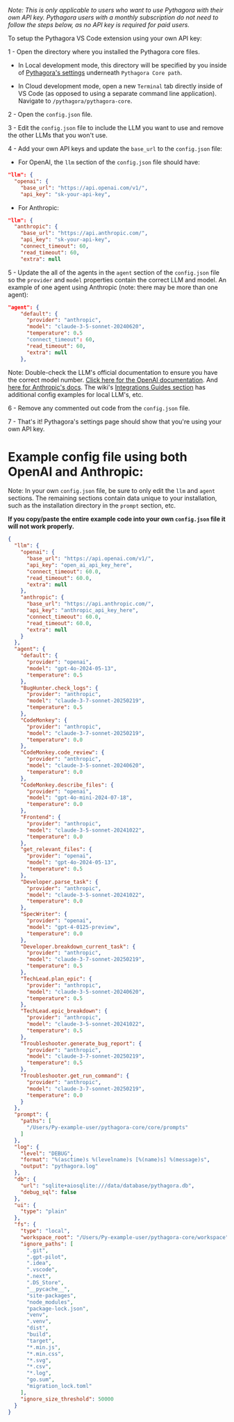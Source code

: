 _Note: This is only applicable to users who want to use Pythagora with their own API key. Pythagora users with a monthly subscription do not need to follow the steps below, as no API key is required for paid users._

To setup the Pythagora VS Code extension using your own API key:

1 - Open the directory where you installed the Pythagora core files. 

* In Local development mode, this directory will be specified by you inside of [Pythagora's settings](https://share.zight.com/QwuJmgx1) underneath `Pythagora Core path`.

* In Cloud development mode, open a new `Terminal` tab directly inside of VS Code (as opposed to using a separate command line application). Navigate to `/pythagora/pythagora-core`.

2 - Open the `config.json` file.

3 - Edit the `config.json` file to include the LLM you want to use and remove the other LLMs that you won't use. 

4 - Add your own API keys and update the `base_url` to the `config.json` file:

* For OpenAI, the `llm` section of the `config.json` file should have:  

```json
"llm": {
  "openai": {
    "base_url": "https://api.openai.com/v1/",
    "api_key": "sk-your-api-key",
```

* For Anthropic:

```json
"llm": {
  "anthropic": {
    "base_url": "https://api.anthropic.com/",
    "api_key": "sk-your-api-key",
    "connect_timeout": 60,
    "read_timeout": 60,
    "extra": null
```

5 - Update the all of the agents in the `agent` section of the `config.json` file so the `provider` and `model` properties contain the correct LLM and model. An example of one agent using Anthropic (note: there may be more than one agent):

```json
"agent": {
    "default": {
      "provider": "anthropic",
      "model": "claude-3-5-sonnet-20240620",
      "temperature": 0.5
      "connect_timeout": 60,
      "read_timeout": 60,
      "extra": null
    },
```

Note: Double-check the LLM's official documentation to ensure you have the correct model number. [Click here for the OpenAI documentation](https://platform.openai.com/docs/models). And [ here for Anthropic's docs](https://docs.anthropic.com/claude/docs/models-overview#model-recommendations). The wiki's [Integrations Guides section](https://github.com/Pythagora-io/gpt-pilot/wiki#integration-guides) has additional config examples for local LLM's, etc.

6 - Remove any commented out code from the `config.json` file.

7 - That's it! Pythagora's settings page should show that you're using your own API key.

# Example config file using both OpenAI and Anthropic:

Note: In your own `config.json` file, be sure to only edit the `llm` and `agent` sections. The remaining sections contain data unique to your installation, such as the installation directory in the `prompt` section, etc.

**If you copy/paste the entire example code into your own `config.json` file it will not work properly.**

```json
{
  "llm": {
    "openai": {
      "base_url": "https://api.openai.com/v1/",
      "api_key": "open_ai_api_key_here",
      "connect_timeout": 60.0,
      "read_timeout": 60.0,
      "extra": null
    },
    "anthropic": {
      "base_url": "https://api.anthropic.com/",
      "api_key": "anthropic_api_key_here",
      "connect_timeout": 60.0,
      "read_timeout": 60.0,
      "extra": null
    }
  },
  "agent": {
    "default": {
      "provider": "openai",
      "model": "gpt-4o-2024-05-13",
      "temperature": 0.5
    },
    "BugHunter.check_logs": {
      "provider": "anthropic",
      "model": "claude-3-7-sonnet-20250219",
      "temperature": 0.5
    },
    "CodeMonkey": {
      "provider": "anthropic",
      "model": "claude-3-7-sonnet-20250219",
      "temperature": 0.0
    },
    "CodeMonkey.code_review": {
      "provider": "anthropic",
      "model": "claude-3-5-sonnet-20240620",
      "temperature": 0.0
    },
    "CodeMonkey.describe_files": {
      "provider": "openai",
      "model": "gpt-4o-mini-2024-07-18",
      "temperature": 0.0
    },
    "Frontend": {
      "provider": "anthropic",
      "model": "claude-3-5-sonnet-20241022",
      "temperature": 0.0
    },
    "get_relevant_files": {
      "provider": "openai",
      "model": "gpt-4o-2024-05-13",
      "temperature": 0.5
    },
    "Developer.parse_task": {
      "provider": "anthropic",
      "model": "claude-3-5-sonnet-20241022",
      "temperature": 0.0
    },
    "SpecWriter": {
      "provider": "openai",
      "model": "gpt-4-0125-preview",
      "temperature": 0.0
    },
    "Developer.breakdown_current_task": {
      "provider": "anthropic",
      "model": "claude-3-7-sonnet-20250219",
      "temperature": 0.5
    },
    "TechLead.plan_epic": {
      "provider": "anthropic",
      "model": "claude-3-5-sonnet-20240620",
      "temperature": 0.5
    },
    "TechLead.epic_breakdown": {
      "provider": "anthropic",
      "model": "claude-3-5-sonnet-20241022",
      "temperature": 0.5
    },
    "Troubleshooter.generate_bug_report": {
      "provider": "anthropic",
      "model": "claude-3-7-sonnet-20250219",
      "temperature": 0.5
    },
    "Troubleshooter.get_run_command": {
      "provider": "anthropic",
      "model": "claude-3-7-sonnet-20250219",
      "temperature": 0.0
    }
  },
  "prompt": {
    "paths": [
      "/Users/Py-example-user/pythagora-core/core/prompts"
    ]
  },
  "log": {
    "level": "DEBUG",
    "format": "%(asctime)s %(levelname)s [%(name)s] %(message)s",
    "output": "pythagora.log"
  },
  "db": {
    "url": "sqlite+aiosqlite:///data/database/pythagora.db",
    "debug_sql": false
  },
  "ui": {
    "type": "plain"
  },
  "fs": {
    "type": "local",
    "workspace_root": "/Users/Py-example-user/pythagora-core/workspace",
    "ignore_paths": [
      ".git",
      ".gpt-pilot",
      ".idea",
      ".vscode",
      ".next",
      ".DS_Store",
      "__pycache__",
      "site-packages",
      "node_modules",
      "package-lock.json",
      "venv",
      ".venv",
      "dist",
      "build",
      "target",
      "*.min.js",
      "*.min.css",
      "*.svg",
      "*.csv",
      "*.log",
      "go.sum",
      "migration_lock.toml"
    ],
    "ignore_size_threshold": 50000
  }
}
```